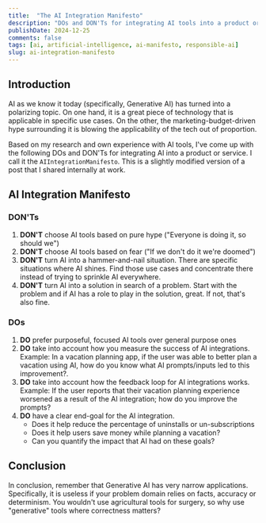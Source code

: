 ```yaml
---
title:  "The AI Integration Manifesto"
description: "DOs and DON'Ts for integrating AI tools into a product or service"
publishDate: 2024-12-25
comments: false
tags: [ai, artificial-intelligence, ai-manifesto, responsible-ai]
slug: ai-integration-manifesto
---
```


## Introduction
AI as we know it today (specifically, Generative AI) has turned into a polarizing topic. On one hand, it is a great piece of technology that is applicable in specific use cases. On the other, the marketing-budget-driven hype surrounding it is blowing the applicability of the tech out of proportion.

Based on my research and own experience with AI tools, I've come up with the following DOs and DON'Ts for integrating AI into a product or service. I call it the `AIIntegrationManifesto`. This is a slightly modified version of a post that I shared internally at work.

## AI Integration Manifesto

### DON'Ts
1. **DON'T** choose AI tools based on pure hype ("Everyone is doing it, so should we")
2. **DON'T** choose AI tools based on fear ("If we don't do it we're doomed")
3. **DON'T** turn AI into a hammer-and-nail situation. There are specific situations where AI shines. Find those use cases and concentrate there instead of trying to sprinkle AI everywhere.
4. **DON'T** turn AI into a solution in search of a problem. Start with the problem and if AI has a role to play in the solution, great. If not, that's also fine.

### DOs
1. **DO** prefer purposeful, focused AI tools over general purpose ones
2. **DO** take into account how you measure the success of AI integrations. Example: In a vacation planning app, if the user was able to better plan a vacation using AI, how do you know what AI prompts/inputs led to this improvement?.
3. **DO** take into account how the feedback loop for AI integrations works. Example: If the user reports that their vacation planning experience worsened as a result of the AI integration; how do you improve the prompts?
4. **DO** have a clear end-goal for the AI integration.
    - Does it help reduce the percentage of uninstalls or un-subscriptions
    - Does it help users save money while planning a vacation?
    - Can you quantify the impact that AI had on these goals?

## Conclusion
In conclusion, remember that Generative AI has very narrow applications. Specifically, it is useless if your problem domain relies on facts, accuracy or determinism. You wouldn't use agricultural tools for surgery, so why use "generative" tools where correctness matters?